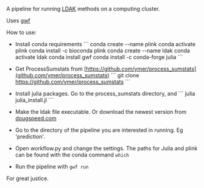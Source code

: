 A pipeline for running [LDAK]([http://dougspeed.com/]) methods on a computing cluster.

Uses [gwf](https://gwf.app/)

How to use:
- Install conda requirements
´´´
conda create --name plink
conda activate plink
conda install -c bioconda plink
conda create --name ldak
conda activate ldak
conda install gwf
conda install -c conda-forge julia
´´´

- Get ProcessSumstats from [https://github.com/ymer/process_sumstats](github.com/ymer/process_sumstats)
´´´
git clone https://github.com/ymer/process_sumstats
´´´

- Install julia packages.
Go to the process_sumstats directory, and
´´´
julia julia_install.jl
´´´

- Make the ldak file executable.
Or download the newest version from [dougspeed.com](http://dougspeed.com/)

- Go to the directory of the pipeline you are interested in running. Eg 'prediction'.

- Open workflow.py and change the settings.
The paths for Julia and plink can be found with the conda command `which`

- Run the pipeline with `gwf run`


For great justice.
